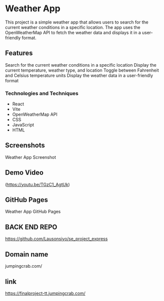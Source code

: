 # Weather App

This project is a simple weather app that allows users to search for the current weather conditions in a specific location. The app uses the OpenWeatherMap API to fetch the weather data and displays it in a user-friendly format.

## Features

Search for the current weather conditions in a specific location
Display the current temperature, weather type, and location
Toggle between Fahrenheit and Celsius temperature units
Display the weather data in a user-friendly format

### Technologies and Techniques

- React
- Vite
- OpenWeatherMap API
- CSS
- JavaScript
- HTML

## Screenshots

Weather App Screenshot

## Demo Video

(https://youtu.be/TGzC1_AgtUk)

## GitHub Pages

Weather App GitHub Pages

## BACK END REPO

https://github.com/Lausonsiyo/se_project_express

## Domain name

jumpingcrab.com/

## link

https://finalproject-tt.jumpingcrab.com/
